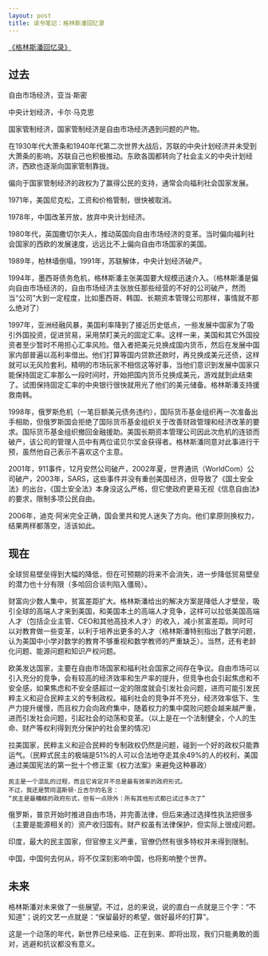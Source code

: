 ```yaml
---
layout: post
title: 读书笔记：格林斯潘回忆录
---
```


[《格林斯潘回忆录》](http://book.douban.com/subject/2326066/)

过去
----

自由市场经济，亚当·斯密

中央计划经济，卡尔·马克思 

国家管制经济，国家管制经济是自由市场经济遇到问题的产物。

在1930年代大萧条和1940年代第二次世界大战后，苏联的中央计划经济并未受到大萧条的影响，苏联自己也积极推动。东欧各国都转向了社会主义的中央计划经济，西欧也逐渐向国家管制靠拢。

偏向于国家管制经济的政权为了赢得公民的支持，通常会向福利社会国家发展。

1971年，美国尼克松，工资和价格管制，很快被取消。

1978年，中国改革开放，放弃中央计划经济。

1980年代，英国撒切尔夫人，推动英国向自由市场经济的变革。当时偏向福利社会国家的西欧的发展速度，远远比不上偏向自由市场国家的美国。

1989年，柏林墙倒塌，1991年，苏联解体，中央计划经济破产。

1994年，墨西哥债务危机，格林斯潘主张美国要大规模迅速介入。（格林斯潘是偏向自由市场经济的，自由市场经济主张放任那些经营的不好的公司破产，然而当“公司”大到一定程度，比如墨西哥、韩国、长期资本管理公司那样，事情就不那么绝对了）

1997年，亚洲经融风暴，美国利率降到了接近历史低点，一些发展中国家为了吸引外国投资，促进贸易，采用禁盯美元的固定汇率。这样一来，美国和其它外国投资者至少暂时不用担心汇率风险。借入者把美元兑换成国内货币，然后在发展中国家内部普遍以高利率借出。他们打算等国内贷款还款时，再兑换成美元还债，这样就可以无风险套利。精明的市场玩家不相信这等好事，当他们意识到发展中国家只能保持固定汇率那么一段时间时，开始把国内货币兑换成美元，游戏就到此结束了。试图保持固定汇率的中央银行很快就用光了他们的美元储备。格林斯潘支持援救南韩。

1998年，俄罗斯危机（一笔巨额美元债务违约），国际货币基金组织再一次准备出手相助，但俄罗斯国会拒绝了国际货币基金组织关于改善财政管理和经济改革的要求。国际货币基金组织撤回金融援助。美国长期资本管理公司因此次危机的连锁而破产，该公司的管理人员中有两位诺贝尔奖金获得者。格林斯潘同意对此事进行干预，虽然他自己表示不喜欢这个主意。

2001年，911事件，12月安然公司破产，2002年夏，世界通讯（WorldCom）公司破产，2003年，SARS，这些事件并没有重创美国经济，但导致了《国土安全法》的出台，《国土安全法》本身没这么严格，但它使政府更易无视《信息自由法》的要求，限制多项公民自由。

2006年，迪克·阿米完全正确，国会里共和党人迷失了方向。他们拿原则换权力，结果两样都落空，活该如此。

现在
----

全球贸易壁垒得到大幅的降低，但在可预期的将来不会消失，进一步降低贸易壁垒的潜力也十分有限（多哈回合谈判陷入僵局）。

财富向少数人集中，贫富差距扩大。格林斯潘给出的解决方案是降低人才壁垒，吸引全球的高端人才来到美国，和美国本土的高端人才竞争，这样可以拉低美国高端人才（包括企业主管、CEO和其他高技术人才）的收入，减小贫富差距。同时可以对教育做一些变革，以利于培养出更多的人才（格林斯潘特别指出了数学问题，认为美国中小学对数学的教育不够重视和数学教师的严重缺乏）。当然，还有老龄化问题、能源问题和知识产权问题。

欧美发达国家，主要在自由市场国家和福利社会国家之间存在争议。自由市场可以引入充分的竞争，会有较高的经济效率和生产率的提升，但竞争也会引起焦虑和不安全感，如果焦虑和不安全感超过一定的限度就会引发社会问题，进而可能引发民粹主义和迎合民粹主义的专制政权。福利社会的竞争并不充分，经济效率低下、生产力提升缓慢，而且权力会向政府集中，随着权力的集中腐败问题会越来越严重，进而引发社会问题，引起社会的动荡和变革。（以上是在一个法制健全，个人的生命、财产等权利得到充分保护的社会里的情况）

拉美国家，民粹主义和迎合民粹的专制政权仍然是问题，碰到一个好的政权只能靠运气。（民粹式民主的极端是51%的人可以合法地夺走其余49%的人的权利，美国通过美国宪法的第一批十个修正案《权力法案》来避免这种暴政）

	民主是一个混乱的过程，而且它肯定并不总是最有效率的政府形式。 
	不过，我还是赞同温斯顿·丘吉尔的名言：
	“民主是最糟糕的政府形式，但有一点除外：所有其他形式都已试过多次了”

俄罗斯，普京开始时推进自由市场，并完善法律，但后来通过选择性执法把很多（主要是能源相关的）资产收归国有。财产权虽有法律保护，但实际上很成问题。

印度，最大的民主国家，但官僚主义严重，官僚仍然有很多特权并未得到限制。

中国，中国何去何从，将不仅深刻影响中国，也将影响整个世界。

未来
----

格林斯潘对未来做了一些展望。不过，总的来说，说的直白一点就是三个字：“不知道”；说的文艺一点就是：“保留最好的希望，做好最坏的打算”。

这是一个动荡的年代，新世界已经来临、正在到来、即将出现，我们只能勇敢的面对，逃避和抗议都没有意义。
